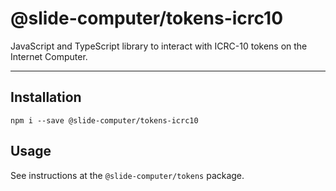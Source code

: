 # @slide-computer/tokens-icrc10

JavaScript and TypeScript library to interact with ICRC-10 tokens on the Internet Computer.

---

## Installation

```
npm i --save @slide-computer/tokens-icrc10
```

## Usage

See instructions at the `@slide-computer/tokens` package.